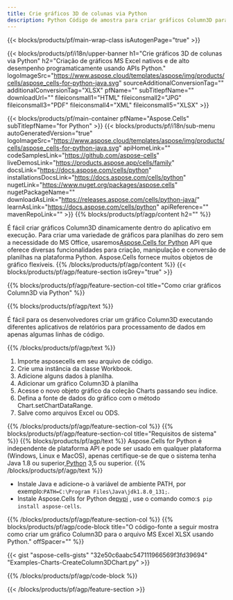 ```yaml
---
title: Crie gráficos 3D de colunas via Python
description: Python Código de amostra para criar gráficos Column3D para Excel usando a Biblioteca Python. Use este código para criar um gráfico Column3D para o MS Excel no aplicativo baseado em Python.
---
```

{{< blocks/products/pf/main-wrap-class isAutogenPage="true" >}}

{{< blocks/products/pf/i18n/upper-banner h1="Crie gráficos 3D de colunas via Python" h2="Criação de gráficos MS Excel nativos e de alto desempenho programaticamente usando APIs Python." logoImageSrc="https://www.aspose.cloud/templates/aspose/img/products/cells/aspose_cells-for-python-java.svg" sourceAdditionalConversionTag="" additionalConversionTag="XLSX" pfName="" subTitlepfName="" downloadUrl="" fileiconsmall1="HTML" fileiconsmall2="JPG" fileiconsmall3="PDF" fileiconsmall4="XML" fileiconsmall5="XLSX" >}}

{{< blocks/products/pf/main-container pfName="Aspose.Cells" subTitlepfName="for Python" >}}
{{< blocks/products/pf/i18n/sub-menu autoGeneratedVersion="true" logoImageSrc="https://www.aspose.cloud/templates/aspose/img/products/cells/aspose_cells-for-python-java.svg" apiHomeLink="" codeSamplesLink="https://github.com/aspose-cells" liveDemosLink="https://products.aspose.app/cells/family" docsLink="https://docs.aspose.com/cells/python" installationsDocsLink="https://docs.aspose.com/cells/python" nugetLink="https://www.nuget.org/packages/aspose.cells" nugetPackageName="" downloadAsLink="https://releases.aspose.com/cells/python-java/" learnAsLink="https://docs.aspose.com/cells/python" apiReference="" mavenRepoLink="" >}}
{{% blocks/products/pf/agp/content h2="" %}}

 É fácil criar gráficos Column3D dinamicamente dentro do aplicativo em execução. Para criar uma variedade de gráficos para planilhas do zero sem a necessidade do MS Office, usaremos[Aspose.Cells for Python](https://pypi.org/project/aspose.cells) API que oferece diversas funcionalidades para criação, manipulação e conversão de planilhas na plataforma Python. Aspose.Cells fornece muitos objetos de gráfico flexíveis.
{{% /blocks/products/pf/agp/content %}}
{{< blocks/products/pf/agp/feature-section isGrey="true" >}}

{{% blocks/products/pf/agp/feature-section-col title="Como criar gráficos Column3D via Python" %}}

{{% blocks/products/pf/agp/text %}}

É fácil para os desenvolvedores criar um gráfico Column3D executando diferentes aplicativos de relatórios para processamento de dados em apenas algumas linhas de código.

{{% /blocks/products/pf/agp/text %}}

1. Importe asposecells em seu arquivo de código.
1. Crie uma instância da classe Workbook.
1. Adicione alguns dados à planilha.
1. Adicionar um gráfico Column3D à planilha
1. Acesse o novo objeto gráfico da coleção Charts passando seu índice.
1. Defina a fonte de dados do gráfico com o método Chart.setChartDataRange.
1. Salve como arquivos Excel ou ODS.

{{% /blocks/products/pf/agp/feature-section-col %}}
{{% blocks/products/pf/agp/feature-section-col title="Requisitos de sistema" %}}
{{% blocks/products/pf/agp/text %}}
 Aspose.Cells for Python é independente de plataforma API e pode ser usado em qualquer plataforma (Windows, Linux e MacOS), apenas certifique-se de que o sistema tenha Java 1.8 ou superior,[Python](https://www.python.org/downloads/) 3,5 ou superior.
{{% /blocks/products/pf/agp/text %}}
-  Instale Java e adicione-o à variável de ambiente PATH, por exemplo:<code>PATH=C:\Program Files\Java\jdk1.8.0_131;</code>.
- Instale Aspose.Cells for Python de<a href="https://pypi.org/project/aspose-cells/">pypi</a> , use o comando como:<code>$ pip install aspose-cells</code>.

{{% /blocks/products/pf/agp/feature-section-col %}}
{{% blocks/products/pf/agp/code-block title="O código-fonte a seguir mostra como criar um gráfico Column3D para o arquivo MS Excel XLSX usando Python." offSpacer="" %}}

{{< gist "aspose-cells-gists" "32e50c6aabc547111966569f3fd39694" "Examples-Charts-CreateColumn3DChart.py" >}}

{{% /blocks/products/pf/agp/code-block %}}

{{< /blocks/products/pf/agp/feature-section >}}

<!-- aboutfile Starts -->

